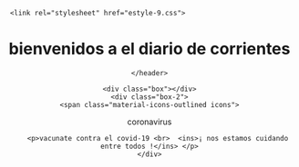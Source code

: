 <!DOCTYPE html>
<html lang="en">
<head>
	<meta charset="UTF-8">
	<meta name="viewport" content="width=device-width, initial-scale=1.0">
	<title>colores css</title>
	<link rel = "preconnect" href = "https://fonts.googleapis.com">
    <link rel = "preconnect" href = "https://fonts.gstatic.com" crossorigin>
     <link href = "https://fonts.googleapis.com/css2? family = Cinzel + Decorativo: wght @ 400; 700 & family = Roboto & display = swap "rel =" stylesheet "> 
     <link rel="stylesheet" href="https://fonts.googleapis.com/css?family=Material+Icons+Outlined">
	
	 <link rel="stylesheet" href="estyle-9.css">
</head>
<body>
	<header class="diario">
		<h1>bienvenidos a el diario de corrientes</h1>
		
	</header>
	
	<div class="box"></div>
	<div class="box-2">
	<span class="material-icons-outlined icons">
coronavirus
</span>

		<p>vacunate contra el covid-19 <br>  <ins>¡ nos estamos cuidando entre todos !</ins> </p>
	</div>

	
		
	
</body>
</html>
